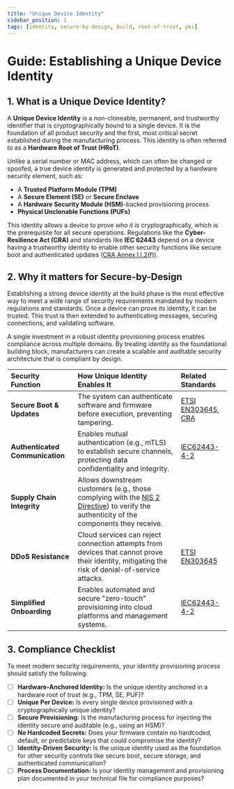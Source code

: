 ```yaml
---
title: "Unique Device Identity"
sidebar_position: 1
tags: [identity, secure-by-design, build, root-of-trust, pki]
---
```


# Guide: Establishing a Unique Device Identity

## 1. What is a Unique Device Identity?

A **Unique Device Identity** is a non-cloneable, permanent, and trustworthy identifier that is cryptographically bound to a single device. It is the foundation of all product security and the first, most critical secret established during the manufacturing process. This identity is often referred to as a **Hardware Root of Trust (HRoT)**.

Unlike a serial number or MAC address, which can often be changed or spoofed, a true device identity is generated and protected by a hardware security element, such as:
- A **Trusted Platform Module (TPM)**
- A **Secure Element (SE)** or **Secure Enclave**
- A **Hardware Security Module (HSM)**-backed provisioning process
- **Physical Unclonable Functions (PUFs)**

This identity allows a device to prove *who it is* cryptographically, which is the prerequisite for all secure operations. Regulations like the **Cyber-Resilience Act (CRA)** and standards like **IEC 62443** depend on a device having a trustworthy identity to enable other security functions like secure boot and authenticated updates ([CRA Annex I.I.2(f)][cra_annexI]).

## 2. Why it matters for Secure-by-Design

Establishing a strong device identity at the build phase is the most effective way to meet a wide range of security requirements mandated by modern regulations and standards. Once a device can prove its identity, it can be trusted. This trust is then extended to authenticating messages, securing connections, and validating software.

A single investment in a robust identity provisioning process enables compliance across multiple domains. By treating identity as the foundational building block, manufacturers can create a scalable and auditable security architecture that is compliant by design.

| Security Function | How Unique Identity Enables It | Related Standards |
| :--- | :--- | :--- |
| **Secure Boot & Updates** | The system can authenticate software and firmware before execution, preventing tampering. | [ETSI EN303645](./../../standards/en303645-overview.md), [CRA](./../../standards/cra-overview.md) |
| **Authenticated Communication** | Enables mutual authentication (e.g., mTLS) to establish secure channels, protecting data confidentiality and integrity. | [IEC62443-4-2](./../../standards/iec62443-overview.md) |
| **Supply Chain Integrity** | Allows downstream customers (e.g., those complying with the [NIS 2 Directive](./../../standards/nis2-overview.md)) to verify the authenticity of the components they receive. |
| **DDoS Resistance** | Cloud services can reject connection attempts from devices that cannot prove their identity, mitigating the risk of denial-of-service attacks. | [ETSI EN303645](./../../standards/en303645-overview.md) |
| **Simplified Onboarding** | Enables automated and secure "zero-touch" provisioning into cloud platforms and management systems. | [IEC62443-4-2](./../../standards/iec62443-overview.md) |

## 3. Compliance Checklist

To meet modern security requirements, your identity provisioning process should satisfy the following:

- [ ] **Hardware-Anchored Identity:** Is the unique identity anchored in a hardware root of trust (e.g., TPM, SE, PUF)?
- [ ] **Unique Per Device:** Is every single device provisioned with a cryptographically unique identity?
- [ ] **Secure Provisioning:** Is the manufacturing process for injecting the identity secure and auditable (e.g., using an HSM)?
- [ ] **No Hardcoded Secrets:** Does your firmware contain no hardcoded, default, or predictable keys that could compromise the identity?
- [ ] **Identity-Driven Security:** Is the unique identity used as the foundation for other security controls like secure boot, secure storage, and authenticated communication?
- [ ] **Process Documentation:** Is your identity management and provisioning plan documented in your technical file for compliance purposes?

<!-- Citations -->
[cra_annexI]: https://eur-lex.europa.eu/legal-content/EN/TXT/?uri=CELEX:02024R2847-20241120#anx_I "CRA Annex I – Essential cybersecurity requirements" 